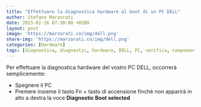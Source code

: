 ```yaml
---
title: "Effettuare la diagnostica hardware al boot di un PC DELL"
author: Stefano Marzorati
date: 2023-02-16 07:30:00 +0200
layout: post
image: 'https://marzorati.co/img/dell.png'
share-img: 'https://marzorati.co/img/dell.png'
categories: [Hardware]
tags: [diagnostica, diagnostic, hardware, DELL, PC, verifica, componenti]
---
```

Per effettuare la diagnostica hardware del vostro PC DELL, occorrerà semplicemente:   
- Spegnere il PC
- Premere insieme il tasto Fn + tasto di accensione finchè non apparirà in alto a destra la voce **Diagnostic Boot selected**